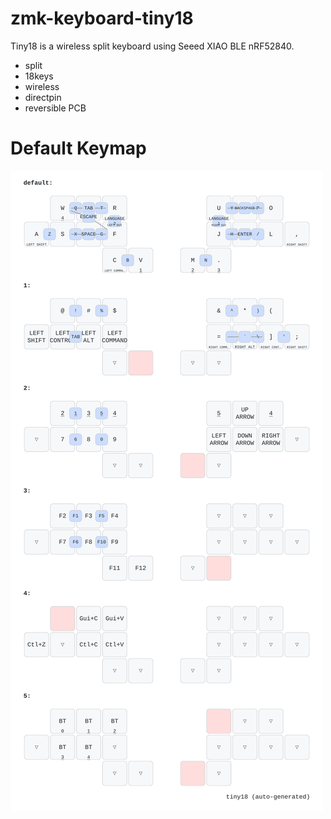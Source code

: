 # zmk-keyboard-tiny18

Tiny18 is a wireless split keyboard using Seeed XIAO BLE nRF52840.

- split
- 18keys
- wireless
- directpin
- reversible PCB


# Default Keymap

![tiny18 keymap](keymap-drawer/tiny18.svg)
